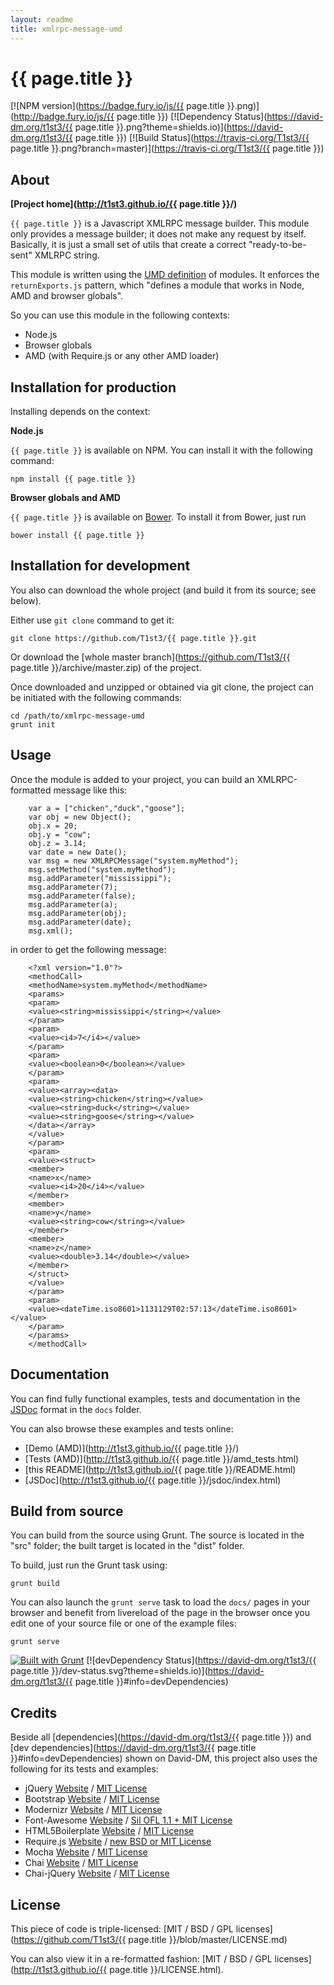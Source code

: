 ```yaml
---
layout: readme
title: xmlrpc-message-umd
---
```


{{ page.title }}
==================


[![NPM version](https://badge.fury.io/js/{{ page.title }}.png)](http://badge.fury.io/js/{{ page.title }})
[![Dependency Status](https://david-dm.org/t1st3/{{ page.title }}.png?theme=shields.io)](https://david-dm.org/t1st3/{{ page.title }})
[![Build Status](https://travis-ci.org/T1st3/{{ page.title }}.png?branch=master)](https://travis-ci.org/T1st3/{{ page.title }})



About
-----------

**[Project home](http://t1st3.github.io/{{ page.title }}/)**

`{{ page.title }}` is a Javascript XMLRPC message builder. 
This module only provides a message builder; it does not make any request by itself.
Basically, it is just a small set of utils that create a correct "ready-to-be-sent" XMLRPC string.


This module is written using the [UMD definition](https://github.com/umdjs/umd) of modules.
It enforces the `returnExports.js` pattern, which "defines a module that works in Node, AMD and browser globals".

So you can use this module in the following contexts:

  - Node.js
  - Browser globals
  - AMD (with Require.js or any other AMD loader)





Installation for production
-----------

Installing depends on the context:

**Node.js**

`{{ page.title }}` is available on NPM.
You can install it with the following command:

```
npm install {{ page.title }}
```

**Browser globals and AMD**


`{{ page.title }}` is available on [Bower](http://bower.io/). To install it from Bower, just run 

```
bower install {{ page.title }}
```


Installation for development
-----------


You also can download the whole project (and build it from its source; see below).

Either use `git clone` command to get it:

```
git clone https://github.com/T1st3/{{ page.title }}.git
```

Or download the [whole master branch](https://github.com/T1st3/{{ page.title }}/archive/master.zip) of the project.

Once downloaded and unzipped or obtained via git clone, the project can be initiated with the following commands:

```
cd /path/to/xmlrpc-message-umd
grunt init
```



Usage
-----------

Once the module is added to your project, you can build an XMLRPC-formatted message like this:

```
    var a = ["chicken","duck","goose"];
    var obj = new Object();
    obj.x = 20;
    obj.y = "cow";
    obj.z = 3.14;
    var date = new Date();
    var msg = new XMLRPCMessage("system.myMethod");
    msg.setMethod("system.myMethod");
    msg.addParameter("mississippi");
    msg.addParameter(7);
    msg.addParameter(false);
    msg.addParameter(a);
    msg.addParameter(obj);
    msg.addParameter(date);
    msg.xml();
```

in order to get the following message:

```
    <?xml version="1.0"?>
    <methodCall>
    <methodName>system.myMethod</methodName>
    <params>
    <param>
    <value><string>mississippi</string></value>
    </param>
    <param>
    <value><i4>7</i4></value>
    </param>
    <param>
    <value><boolean>0</boolean></value>
    </param>
    <param>
    <value><array><data>
    <value><string>chicken</string></value>
    <value><string>duck</string></value>
    <value><string>goose</string></value>
    </data></array>
    </value>
    </param>
    <param>
    <value><struct>
    <member>
    <name>x</name>
    <value><i4>20</i4></value>
    </member>
    <member>
    <name>y</name>
    <value><string>cow</string></value>
    </member>
    <member>
    <name>z</name>
    <value><double>3.14</double></value>
    </member>
    </struct>
    </value>
    </param>
    <param>
    <value><dateTime.iso8601>1131129T02:57:13</dateTime.iso8601></value>
    </param>
    </params>
    </methodCall>
```



Documentation
-----------

You can find fully functional examples, tests and documentation in the [JSDoc](http://usejsdoc.org/) format in the `docs` folder.

You can also browse these examples and tests online:

- [Demo (AMD)](http://t1st3.github.io/{{ page.title }}/)
- [Tests (AMD)](http://t1st3.github.io/{{ page.title }}/amd_tests.html)
- [this README](http://t1st3.github.io/{{ page.title }}/README.html)
- [JSDoc](http://t1st3.github.io/{{ page.title }}/jsdoc/index.html)



Build from source
-----------

You can build from the source using Grunt. The source is located in the "src" folder; the built target is located in the "dist" folder.

To build, just run the Grunt task using:

```
grunt build
```

You can also launch the `grunt serve` task to load the `docs/` pages in your browser and benefit from livereload of the page in the browser once you edit one of your source file or one of the example files:

```
grunt serve
```

[![Built with Grunt](https://cdn.gruntjs.com/builtwith.png)](http://gruntjs.com/)
[![devDependency Status](https://david-dm.org/t1st3/{{ page.title }}/dev-status.svg?theme=shields.io)](https://david-dm.org/t1st3/{{ page.title }}#info=devDependencies)




Credits
-----------

Beside all [dependencies](https://david-dm.org/t1st3/{{ page.title }}) 
and [dev dependencies](https://david-dm.org/t1st3/{{ page.title }}#info=devDependencies) shown on David-DM,
this project also uses the following for its tests and examples:

* jQuery [Website](http://jquery.com/) / [MIT License](https://github.com/jquery/jquery/blob/master/MIT-LICENSE.txt)
* Bootstrap [Website](http://getbootstrap.com/) / [MIT License](https://github.com/twbs/bootstrap/blob/master/LICENSE-MIT)
* Modernizr [Website](http://modernizr.com/) / [MIT License](http://modernizr.com/license/)
* Font-Awesome [Website](http://fontawesome.io/) / [Sil OFL 1.1 + MIT License](http://fontawesome.io/license/)
* HTML5Boilerplate [Website](http://html5boilerplate.com/) / [MIT License](https://github.com/h5bp/html5-boilerplate/blob/master/LICENSE.md)
* Require.js [Website](http://requirejs.org/) / [new BSD or MIT License](https://github.com/jrburke/requirejs/blob/master/LICENSE)
* Mocha [Website](http://visionmedia.github.io/mocha/) / [MIT License](https://github.com/visionmedia/mocha/blob/master/LICENSE)
* Chai [Website](http://chaijs.com/) / [MIT License](https://github.com/chaijs/chai)
* Chai-jQuery [Website](https://github.com/chaijs/chai-jquery) / [MIT License](https://github.com/chaijs/chai-jquery/blob/master/LICENSE)



License
-----------

This piece of code is triple-licensed: [MIT / BSD / GPL licenses](https://github.com/T1st3/{{ page.title }}/blob/master/LICENSE.md)

You can also view it in a re-formatted fashion: [MIT / BSD / GPL licenses](http://t1st3.github.io/{{ page.title }}/LICENSE.html).
